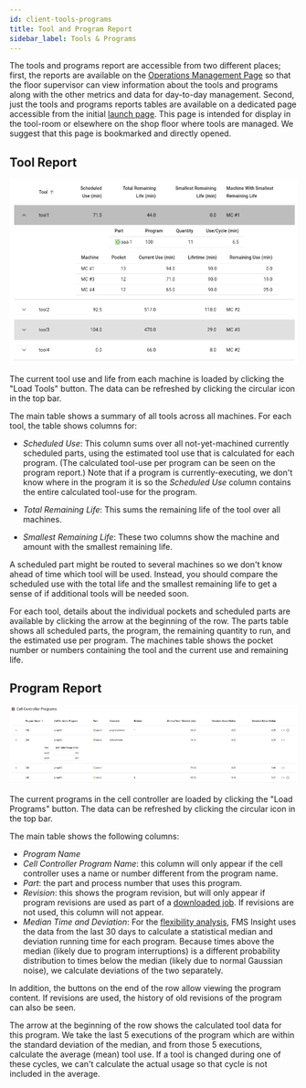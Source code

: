 ```yaml
---
id: client-tools-programs
title: Tool and Program Report
sidebar_label: Tools & Programs
---
```


The tools and programs report are accessible from two different places; first, the reports are available
on the [Operations Management Page](client-operations.md) so that the floor supervisor can view information
about the tools and programs along with the other metrics and data for day-to-day management. Second,
just the tools and programs reports tables are available on a dedicated page accessible from the
initial [launch page](client-launch.md). This page is intended for display in the tool-room or elsewhere
on the shop floor where tools are managed. We suggest that this page is bookmarked and directly opened.

## Tool Report

![Screenshot of tool report](assets/insight-tool-report.png)

The current tool use and life from each machine is loaded by clicking the "Load Tools" button. The data
can be refreshed by clicking the circular icon in the top bar.

The main table shows a summary of all tools across all machines. For each tool, the table shows columns
for:

- _Scheduled Use_: This column sums over all not-yet-machined currently scheduled parts, using the estimated
  tool use that is calculated for each program. (The calculated tool-use per program can be seen on the program
  report.) Note that if a program is currently-executing, we don't know where in the program it is so
  the _Scheduled Use_ column contains the entire calculated tool-use for the program.

- _Total Remaining Life_: This sums the remaining life of the tool over all machines.

- _Smallest Remaining Life_: These two columns show the machine and amount with the smallest remaining life.

A scheduled part might be routed to several machines so we don't know ahead of time which tool will be used.
Instead, you should compare the scheduled use with the total life and the smallest remaining life to get a
sense of if additional tools will be needed soon.

For each tool, details about the individual pockets and scheduled parts are available by clicking the
arrow at the beginning of the row. The parts table shows all scheduled parts, the program, the remaining quantity
to run, and the estimated use per program. The machines table shows the pocket number or numbers containing the
tool and the current use and remaining life.

## Program Report

![Screenshot of program report](assets/insight-program-report.png)

The current programs in the cell controller are loaded by clicking the "Load Programs" button. The data
can be refreshed by clicking the circular icon in the top bar.

The main table shows the following columns:

- _Program Name_
- _Cell Controller Program Name_: this column will only appear if the cell controller uses a name or number
  different from the program name.
- _Part_: the part and process number that uses this program.
- _Revision_: this shows the program revision, but will only appear if program revisions are used as part of
  a [downloaded job](creating-jobs.md). If revisions are not used, this column will not appear.
- _Median Time and Deviation_: For the [flexibility analysis](client-flexibility-analysis.md), FMS Insight
  uses the data from the last 30 days to calculate a statistical median and deviation running time for each
  program. Because times above the median (likely due to program interruptions) is a different probability
  distribution to times below the median (likely due to normal Gaussian noise), we calculate deviations
  of the two separately.

In addition, the buttons on the end of the row allow viewing the program content. If revisions are used, the
history of old revisions of the program can also be seen.

The arrow at the beginning of the row shows the calculated tool data for this program. We take the last 5
executions of the program which are within the standard deviation of the median, and from those 5 executions,
calculate the average (mean) tool use. If a tool is changed during one of these cycles, we can't calculate the actual usage
so that cycle is not included in the average.
